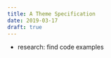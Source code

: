 ```yaml
---
title: A Theme Specification
date: 2019-03-17
draft: true
---
```


- research: find code examples

[theme specification]: https://styled-system.com/theme-specification/
